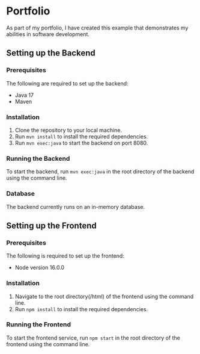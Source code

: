 # Portfolio

As part of my portfolio, I have created this example that demonstrates my abilities in software development.

## Setting up the Backend

### Prerequisites

The following are required to set up the backend:

- Java 17
- Maven

### Installation

1. Clone the repository to your local machine.
2. Run `mvn install` to install the required dependencies.
3. Run `mvn exec:java` to start the backend on port 8080.

### Running the Backend

To start the backend, run `mvn exec:java` in the root directory of the backend using the command line.

### Database

The backend currently runs on an in-memory database.

## Setting up the Frontend

### Prerequisites

The following is required to set up the frontend:

- Node version 16.0.0

### Installation

1. Navigate to the root directory(/html) of the frontend using the command line.
2. Run `npm install` to install the required dependencies.

### Running the Frontend

To start the frontend service, run `npm start` in the root directory of the frontend using the command line.

